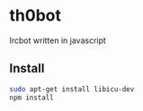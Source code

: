 # th0bot
Ircbot written in javascript

## Install
```bash
sudo apt-get install libicu-dev
npm install
```
